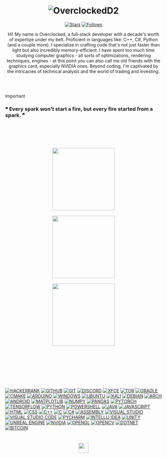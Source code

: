 <h1 align=center><img src="https://readme-typing-svg.demolab.com?font=Antos&size=50&pause=5000&color=0045F7&center=true&Center=true&repeat=true&width=512&height=128&lines=OverclockedD2" alt="OverclockedD2" /></h1>

<p align="center">
  <a href="https://github.com/OverclockedD2?tab=repositories&sort=stargazers">
    <img alt="Stars" title="Stars" src="https://custom-icon-badges.demolab.com/github/stars/bgp0?color=55960c&style=for-the-badge&labelColor=488207&logo=star"/></a>
  <a href="https://github.com/OverclockedD2?tab=followers">
    <img alt="Follows" title="Follows" src="https://custom-icon-badges.demolab.com/github/followers/bgp0?color=236ad3&labelColor=1155ba&style=for-the-badge&logo=person-add&label=Follow&logoColor=white"/></a>
</p>

<p align=center> Hi! My name is Overclocked, a full-stack developer with a decade's worth of expertize under my belt. Proficient in languages like:  C++, C#, Python (and a couple more). I specialize in crafting code that's not just faster than light but also incredibly memory-efficient. I have spent too much time studying computer graphics - all sorts of optimizations, rendering techniques, engines - at this point you can also call me old friends with the graphics card, especially NVIDIA ones. Beyond coding, I'm captivated by the intricacies of technical analysis and the world of trading and investing.</p>

<br/><br/>

> [!important]
> ### ❝ Every spark won't start a fire, but every fire started from a spark. ❞

<br/><br/>

<br />
<p align="center">
  <img height="200" src="https://github-readme-stats.vercel.app/api?username=bgp0&theme=yeblu&show_icons=true" />
  <br/><br/>
  <img height="200" src="https://github-readme-stats.vercel.app/api/top-langs/?username=bgp0&theme=yeblu" />
  <br/><br/>
  <img height="200" src="https://github-readme-streak-stats.herokuapp.com/?user=bgp0&theme=yeblu"/>
</p>

<br/><br/>

<br/><br/>

<h1></h1>
<a href="https://github.com/OverclockedD2"><img alt="HACKERRANK" src="https://img.shields.io/badge/-Hackerrank-2EC866?style=for-the-badge&logo=HackerRank&logoColor=white"></a>
<a href="https://github.com/OverclockedD2"><img alt="GITHUB" src="https://img.shields.io/badge/github-%23121011.svg?style=for-the-badge&logo=github&logoColor=white"></a>
<a href="https://github.com/OverclockedD2"><img alt="GIT" src="https://img.shields.io/badge/git-%23F05033.svg?style=for-the-badge&logo=git&logoColor=white"></a>
<a href="https://github.com/OverclockedD2"><img alt="DISCORD" src="https://img.shields.io/badge/Discord-%235865F2.svg?style=for-the-badge&logo=discord&logoColor=white"></a>
<a href="https://github.com/OverclockedD2"><img alt="XFCE" src="https://img.shields.io/badge/XFCE-%232284F2.svg?style=for-the-badge&logo=xfce&logoColor=white"></a>
<a href="https://github.com/OverclockedD2"><img alt="TOR" src="https://img.shields.io/badge/tor-%237E4798.svg?style=for-the-badge&logo=tor-project&logoColor=white"></a>
<a href="https://github.com/OverclockedD2"><img alt="GRADLE" src="https://img.shields.io/badge/Gradle-02303A.svg?style=for-the-badge&logo=Gradle&logoColor=white"></a>
<a href="https://github.com/OverclockedD2"><img alt="CMAKE" src="https://img.shields.io/badge/CMake-%23008FBA.svg?style=for-the-badge&logo=cmake&logoColor=white"></a>
<a href="https://github.com/OverclockedD2"><img alt="ARDUINO" src="https://img.shields.io/badge/-Arduino-00979D?style=for-the-badge&logo=Arduino&logoColor=white"></a>
<a href="https://github.com/OverclockedD2"><img alt="WINDOWS" src="https://img.shields.io/badge/Windows-0078D6?style=for-the-badge&logo=windows&logoColor=white"></a>
<a href="https://github.com/OverclockedD2"><img alt="UBUNTU" src="https://img.shields.io/badge/Ubuntu-E95420?style=for-the-badge&logo=ubuntu&logoColor=white"></a>
<a href="https://github.com/OverclockedD2"><img alt="KALI" src="https://img.shields.io/badge/Kali-268BEE?style=for-the-badge&logo=kalilinux&logoColor=white"></a>
<a href="https://github.com/OverclockedD2"><img alt="DEBIAN" src="https://img.shields.io/badge/Debian-D70A53?style=for-the-badge&logo=debian&logoColor=white"></a>
<a href="https://github.com/OverclockedD2"><img alt="ARCH" src="https://img.shields.io/badge/Arch%20Linux-1793D1?logo=arch-linux&logoColor=fff&style=for-the-badge"></a>
<a href="https://github.com/OverclockedD2"><img alt="ANDROID" src="https://img.shields.io/badge/Android-3DDC84?style=for-the-badge&logo=android&logoColor=white"></a>
<a href="https://github.com/OverclockedD2"><img alt="MATPLOTLIB" src="https://img.shields.io/badge/Matplotlib-%23ffffff.svg?style=for-the-badge&logo=Matplotlib&logoColor=black"></a>
<a href="https://github.com/OverclockedD2"><img alt="NUMPY" src="https://img.shields.io/badge/numpy-%23013243.svg?style=for-the-badge&logo=numpy&logoColor=white"></a>
<a href="https://github.com/OverclockedD2"><img alt="PANDAS" src="https://img.shields.io/badge/pandas-%23150458.svg?style=for-the-badge&logo=pandas&logoColor=white"></a>
<a href="https://github.com/OverclockedD2"><img alt="PYTORCH" src="https://img.shields.io/badge/PyTorch-%23EE4C2C.svg?style=for-the-badge&logo=PyTorch&logoColor=white"></a>
<a href="https://github.com/OverclockedD2"><img alt="TENSORFLOW" src="https://img.shields.io/badge/TensorFlow-%23FF6F00.svg?style=for-the-badge&logo=TensorFlow&logoColor=white"></a>
<a href="https://github.com/OverclockedD2"><img alt="PYTHON" src="https://img.shields.io/badge/python-3670A0?style=for-the-badge&logo=python&logoColor=ffdd54"></a>
<a href="https://github.com/OverclockedD2"><img alt="POWERSHELL" src="https://img.shields.io/badge/PowerShell-%235391FE.svg?style=for-the-badge&logo=powershell&logoColor=white"></a>
<a href="https://github.com/OverclockedD2"><img alt="JAVA" src="https://img.shields.io/badge/java-%23ED8B00.svg?style=for-the-badge&logo=openjdk&logoColor=white"></a>
<a href="https://github.com/OverclockedD2"><img alt="JAVASCRIPT" src="https://img.shields.io/badge/javascript-%23323330.svg?style=for-the-badge&logo=javascript&logoColor=%23F7DF1E"></a>
<a href="https://github.com/OverclockedD2"><img alt="HTML" src="https://img.shields.io/badge/html5-%23E34F26.svg?style=for-the-badge&logo=html5&logoColor=white"></a>
<a href="https://github.com/OverclockedD2"><img alt="CSS" src="https://img.shields.io/badge/css3-%231572B6.svg?style=for-the-badge&logo=css3&logoColor=white"></a>
<a href="https://github.com/OverclockedD2"><img alt="C++" src="https://img.shields.io/badge/c++-%2300599C.svg?style=for-the-badge&logo=c%2B%2B&logoColor=white"></a>
<a href="https://github.com/OverclockedD2"><img alt="C" src="https://img.shields.io/badge/c-%2300599C.svg?style=for-the-badge&logo=c&logoColor=white"></a>
<a href="https://github.com/OverclockedD2"><img alt="C#" src="https://img.shields.io/badge/c%23-%23239120.svg?style=for-the-badge&logo=csharp&logoColor=white"></a>
<a href="https://github.com/OverclockedD2"><img alt="ASSEMBLY" src="https://img.shields.io/badge/assembly%20script-%23000000.svg?style=for-the-badge&logo=assemblyscript&logoColor=white"></a>
<a href="https://github.com/OverclockedD2"><img alt="VISUAL STUDIO" src="https://img.shields.io/badge/Visual%20Studio-5C2D91.svg?style=for-the-badge&logo=visual-studio&logoColor=white"></a>
<a href="https://github.com/OverclockedD2"><img alt="VISUAL STUDIO CODE" src="https://img.shields.io/badge/Visual%20Studio%20Code-0078d7.svg?style=for-the-badge&logo=visual-studio-code&logoColor=white"></a>
<a href="https://github.com/OverclockedD2"><img alt="PYCHARM" src="https://img.shields.io/badge/pycharm-143?style=for-the-badge&logo=pycharm&logoColor=black&color=black&labelColor=green"></a>
<a href="https://github.com/OverclockedD2"><img alt="INTELLIJ IDEA" src="https://img.shields.io/badge/IntelliJIDEA-000000.svg?style=for-the-badge&logo=intellij-idea&logoColor=white"></a>
<a href="https://github.com/OverclockedD2"><img alt="UNITY" src="https://img.shields.io/badge/unity-%23000000.svg?style=for-the-badge&logo=unity&logoColor=white"></a>
<a href="https://github.com/OverclockedD2"><img alt="UNREAL ENGINE" src="https://img.shields.io/badge/unrealengine-%23313131.svg?style=for-the-badge&logo=unrealengine&logoColor=white"></a>
<a href="https://github.com/OverclockedD2"><img alt="NVIDIA" src="https://img.shields.io/badge/nVIDIA-%2376B900.svg?style=for-the-badge&logo=nVIDIA&logoColor=white"></a>
<a href="https://github.com/OverclockedD2"><img alt="OPENGL" src="https://img.shields.io/badge/OpenGL-%23FFFFFF.svg?style=for-the-badge&logo=opengl"></a>
<a href="https://github.com/OverclockedD2"><img alt="OPENCV" src="https://img.shields.io/badge/opencv-%23white.svg?style=for-the-badge&logo=opencv&logoColor=white"></a>
<a href="https://github.com/OverclockedD2"><img alt="DOTNET" src="https://img.shields.io/badge/.NET-5C2D91?style=for-the-badge&logo=.net&logoColor=white"></a>
<a href="https://github.com/OverclockedD2"><img alt="BITCOIN" src="https://img.shields.io/badge/Bitcoin-000?style=for-the-badge&logo=bitcoin&logoColor=white"></a>
<h1></h1>

<p align="center">
  <a href="https://discordapp.com/692793862875512862" alt="Discord" title="Discord"><img width="32px" src="https://static.vecteezy.com/system/resources/previews/018/930/500/original/discord-logo-discord-icon-transparent-free-png.png"/></a>
</p>
